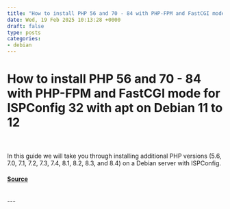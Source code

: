 ```yaml
---
title: "How to install PHP 56 and 70 - 84 with PHP-FPM and FastCGI mode for ISPConfig 32 with apt on Debian 11 to 12"
date: Wed, 19 Feb 2025 10:13:28 +0000
draft: false
type: posts
categories: 
- debian
---
```

# How to install PHP 56 and 70 - 84 with PHP-FPM and FastCGI mode for ISPConfig 32 with apt on Debian 11 to 12

<br/>

<br/>
In this guide we will take you through installing additional PHP versions (5.6, 7.0, 7.1, 7.2, 7.3, 7.4, 8.1, 8.2, 8.3, and 8.4) on a Debian server with ISPConfig.

#### [Source](https://www.howtoforge.com/ispconfig-php-debian/)

<br/>
---
